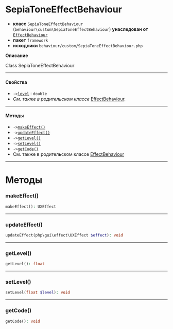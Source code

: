 # SepiaToneEffectBehaviour

- **класс** `SepiaToneEffectBehaviour` (`behaviour\custom\SepiaToneEffectBehaviour`) **унаследован от** [`EffectBehaviour`](https://github.com/jphp-compiler/develnext/blob/master/dn-app-framework/api-docs/classes/php/gui/framework/behaviour/custom/EffectBehaviour.ru.md)
- **пакет** `framework`
- **исходники** `behaviour/custom/SepiaToneEffectBehaviour.php`

**Описание**

Class SepiaToneEffectBehaviour

---

#### Свойства

- `->`[`level`](#prop-level) : `double`
- *См. также в родительском классе* [EffectBehaviour](https://github.com/jphp-compiler/develnext/blob/master/dn-app-framework/api-docs/classes/php/gui/framework/behaviour/custom/EffectBehaviour.ru.md).

---

#### Методы

- `->`[`makeEffect()`](#method-makeeffect)
- `->`[`updateEffect()`](#method-updateeffect)
- `->`[`getLevel()`](#method-getlevel)
- `->`[`setLevel()`](#method-setlevel)
- `->`[`getCode()`](#method-getcode)
- См. также в родительском классе [EffectBehaviour](https://github.com/jphp-compiler/develnext/blob/master/dn-app-framework/api-docs/classes/php/gui/framework/behaviour/custom/EffectBehaviour.ru.md)

---
# Методы

<a name="method-makeeffect"></a>

### makeEffect()
```php
makeEffect(): UXEffect
```

---

<a name="method-updateeffect"></a>

### updateEffect()
```php
updateEffect(php\gui\effect\UXEffect $effect): void
```

---

<a name="method-getlevel"></a>

### getLevel()
```php
getLevel(): float
```

---

<a name="method-setlevel"></a>

### setLevel()
```php
setLevel(float $level): void
```

---

<a name="method-getcode"></a>

### getCode()
```php
getCode(): void
```